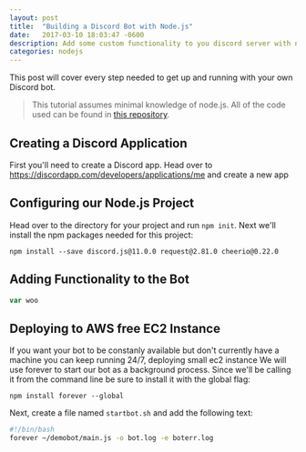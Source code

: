 ```yaml
---
layout: post
title:  "Building a Discord Bot with Node.js"
date:   2017-03-10 18:03:47 -0600
description: Add some custom functionality to you discord server with node.js
categories: nodejs
---
```


This post will cover every step needed to get up and running with your own Discord bot. 

>This tutorial assumes minimal knowledge of node.js. All of the code 
used can be found in [this repository](www.google.com).



## Creating a Discord Application

First you'll need to create a Discord app. Head over to 
https://discordapp.com/developers/applications/me and create a new
app



## Configuring our Node.js Project

Head over to the directory for your project and run `npm init`.
Next we'll install the npm packages needed for this project:
```
npm install --save discord.js@11.0.0 request@2.81.0 cheerio@0.22.0
```


## Adding Functionality to the Bot

```js
var woo
```


## Deploying to AWS free EC2 Instance

If you want your bot to be constanly available but don't currently have
a machine you can keep running 24/7, deploying 
small ec2 instance
We will use forever to start our bot as a background process. Since
we'll be calling it from the command line be sure to install it with
the global flag:

```
npm install forever --global
```

Next, create a file named `startbot.sh` and add the following text:


```bash
#!/bin/bash
forever ~/demobot/main.js -o bot.log -e boterr.log
```

